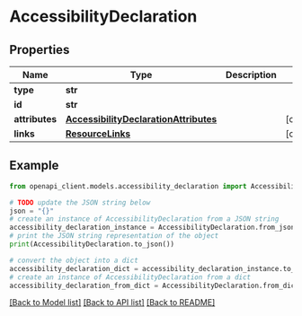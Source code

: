 # AccessibilityDeclaration


## Properties

Name | Type | Description | Notes
------------ | ------------- | ------------- | -------------
**type** | **str** |  | 
**id** | **str** |  | 
**attributes** | [**AccessibilityDeclarationAttributes**](AccessibilityDeclarationAttributes.md) |  | [optional] 
**links** | [**ResourceLinks**](ResourceLinks.md) |  | [optional] 

## Example

```python
from openapi_client.models.accessibility_declaration import AccessibilityDeclaration

# TODO update the JSON string below
json = "{}"
# create an instance of AccessibilityDeclaration from a JSON string
accessibility_declaration_instance = AccessibilityDeclaration.from_json(json)
# print the JSON string representation of the object
print(AccessibilityDeclaration.to_json())

# convert the object into a dict
accessibility_declaration_dict = accessibility_declaration_instance.to_dict()
# create an instance of AccessibilityDeclaration from a dict
accessibility_declaration_from_dict = AccessibilityDeclaration.from_dict(accessibility_declaration_dict)
```
[[Back to Model list]](../README.md#documentation-for-models) [[Back to API list]](../README.md#documentation-for-api-endpoints) [[Back to README]](../README.md)


